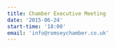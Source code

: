 ```yaml
---
title: Chamber Executive Meeting
date: '2015-06-24'
start-time: '18:00'
email: 'info@romseychamber.co.uk'
---
```

